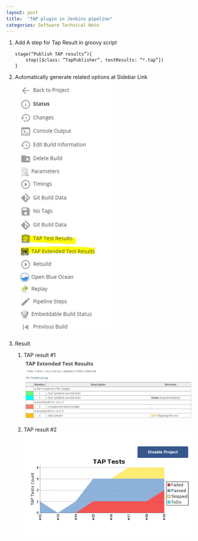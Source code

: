 ```yaml
---
layout: post
title:  "TAP plugin in Jenkins pipeline"
categories: Software Technical Note
---
```


1. Add A step for Tap Result in groovy script

    ```
    stage(“Publish TAP results”){
        step([$class: “TapPublisher”, testResults: “*.tap”])
    }
    ```

2. Automatically generate related options at Sidebar Link
   ![Sidebar Link](/assets/images/side_bar.png)

3. Result
   1. TAP result #1
       ![TAP result #1](/assets/images/tap_1.jpeg) 



   2. TAP result #2
       ![TAP result #2](/assets/images/tap_2.png)